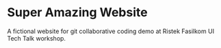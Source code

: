 Super Amazing Website
=====================

A fictional website for git collaborative coding demo at Ristek Fasilkom UI Tech Talk workshop.

